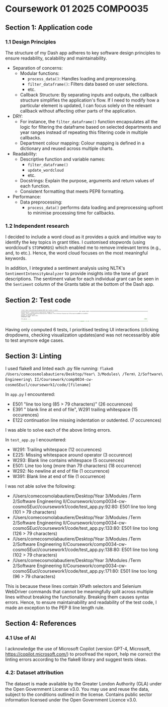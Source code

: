 # Coursework 01 2025 COMPOO35
## Section 1: Application code

### 1.1 Design Principles

The structure of my Dash app adheres to key software design principles to ensure readability, scalability and maintainability.

- Separation of concerns:
    - Modular functions:
        - `process_data()`: Handles loading and preprocessing.
        - `filter_dataframe()`: Filters data based on user selections.
        - etc.
    - Callback Structure: By separating inputs and outputs, the callback structure simplifies the application's flow. If I need to modify how a particular element is updated, I can focus solely on the relevant callback without affecting other parts of the application.
- DRY: 
    - For instance, the `filter_dataframe()` function encapsulates all the logic for filtering the dataframe based on selected departments and year ranges instead of repeating this filtering code in multiple callbacks. 
    - Department colour mapping: Colour mapping is defined in a dictionary and reused across multiple charts.
- Readability: 
    - Descriptive function and variable names: 
        - `filter_dataframe()`
        - `update_wordcloud`
        - etc.
    - Docstrings: Explain the purpose, arguments and return values of each function.
    - Consistent formatting that meets PEP8 formatting.
- Performance: 
    - Data preprocessing: 
        - `process_data()` performs data loading and preprocessing upfront to minimise processing time for callbacks.

### 1.2 Independent research

I decided to include a word cloud as it provides a quick and intuitive way to identify the key topics in grant titles. I customised stopwords (using wordcloud's `STOPWORDS`) which enabled me to remove irrelevant terms (e.g., and, to etc.). Hence, the word cloud focuses on the most meaningful keywords. 

In addition, I integrated a sentiment analysis using NLTK's `SentimentIntensityAnalyzer` to provide insights into the tone of grant descriptions. The sentiment value for each individual grant can be seen in the `Sentiment` column of the Grants table at the bottom of the Dash app.

## Section 2: Test code

<p align="center">
  <img src="tests.png" alt="Coverage test" style="max-width: 80%;" />
</p>

 Having only computed 6 tests, I prioritised testing UI interactions (clicking dropdowns, checking visualization updates)and was not necessaribly able to test anymore edge cases.

 ## Section 3: Linting

I used flake8 and linted each .py file running: `flake8 /Users/comecosmolabautiere/Desktop/Year\ 3/Modules\ /Term\ 2/Software\ Engineering\ II/Coursework/comp0034-cw-cosmoSEucl/coursework1/code/[filename]`

In `app.py` I encountered: 
- E501 "line too long (85 > 79 characters)" (26 occurences)
- E391 " blank line at end of file", W291 trailing whitespace (15 occurences)
- E122 continuation line missing indentation or outdented. (7 occurences)

I was able to solve each of the above linting errors.

In `test_app.py` I encountered:  
- W291: Trailing whitespace (12 occurences)
- E225: Missing whitespace around operator (3 occurence)
- W293: Blank line contains whitespace (5 occurences)
- E501: Line too long (more than 79 characters) (18 occurrence)
- W292: No newline at end of file (1 occurrence)
- W391: Blank line at end of file (1 occurrence)

I was not able solve the following:
- /Users/comecosmolabautiere/Desktop/Year 3/Modules /Term 2/Software Engineering II/Coursework/comp0034-cw-cosmoSEucl/coursework1/code/test_app.py:92:80: E501 line too long (101 > 79 characters)
- /Users/comecosmolabautiere/Desktop/Year 3/Modules /Term 2/Software Engineering II/Coursework/comp0034-cw-cosmoSEucl/coursework1/code/test_app.py:133:80: E501 line too long (126 > 79 characters)
- /Users/comecosmolabautiere/Desktop/Year 3/Modules /Term 2/Software Engineering II/Coursework/comp0034-cw-cosmoSEucl/coursework1/code/test_app.py:138:80: E501 line too long (102 > 79 characters)
- /Users/comecosmolabautiere/Desktop/Year 3/Modules /Term 2/Software Engineering II/Coursework/comp0034-cw-cosmoSEucl/coursework1/code/test_app.py:171:80: E501 line too long (96 > 79 characters)

This is because these lines contain XPath selectors and  Selenium WebDriver commands that cannot be meaningfully split across multiple lines without breaking the functionality. Breaking them causes syntax errors. Hence, to ensure maintainability and readability of the test code, I made an exception to the PEP 8 line length rule. 

## Section 4: References

### 4.1 Use of AI
I acknowledge the use of Microsoft Copilot (version GPT-4, Microsoft, https://copilot.microsoft.com/) to proofread the report, help me correct the linting errors according to the flake8 library and suggest tests ideas. 

### 4.2: Dataset attribution

The dataset is made available by the Greater London Authority (GLA) under the Open Government License v3.0. You may use and reuse the data, subject to the conditions outlined in the license. Contains public sector information licensed under the Open Government Licence v3.0.

